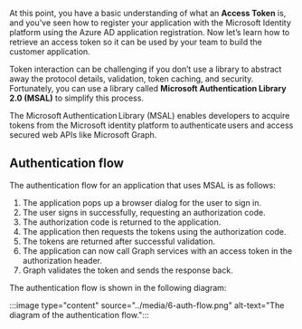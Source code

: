 At this point, you have a basic understanding of what an **Access Token** is, and you've seen how to register your application with the Microsoft Identity platform using the Azure AD application registration. Now let’s learn how to retrieve an access token so it can be used by your team to build the customer application. 

Token interaction can be challenging if you don’t use a library to abstract away the protocol details, validation, token caching, and security. Fortunately, you can use a library called **Microsoft Authentication Library 2.0 (MSAL)** to simplify this process.  

The Microsoft Authentication Library (MSAL) enables developers to acquire tokens from the Microsoft identity platform to authenticate users and access secured web APIs like Microsoft Graph.

## Authentication flow

The authentication flow for an application that uses MSAL is as follows:

1. The application pops up a browser dialog for the user to sign in.
1. The user signs in successfully, requesting an authorization code.
1. The authorization code is returned to the application.
1. The application then requests the tokens using the authorization code.
1. The tokens are returned after successful validation.
1. The application can now call Graph services with an access token in the authorization header.
1. Graph validates the token and sends the response back.

The authentication flow is shown in the following diagram:

:::image type="content" source="../media/6-auth-flow.png" alt-text="The diagram of the authentication flow."::: 